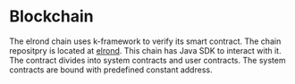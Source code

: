 # Blockchain

The elrond chain uses k-framework to verify its smart contract. The chain repositpry is located at [elrond](https://github.com/ElrondNetwork/elrond-go). This chain has Java SDK to interact with it. The contract divides into system contracts and user contracts. The system contracts are bound with predefined constant address.

